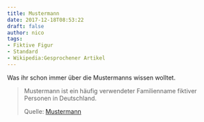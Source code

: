 ```yaml
---
title: Mustermann
date: 2017-12-18T08:53:22
draft: false
author: nico
tags:
- Fiktive Figur
- Standard
- Wikipedia:Gesprochener Artikel
---
```


Was ihr schon immer über die Mustermanns wissen wolltet.

> Mustermann ist ein häufig verwendeter Familienname fiktiver Personen in
> Deutschland.
>
> Quelle: [Mustermann](https://de.wikipedia.org/wiki/Mustermann)